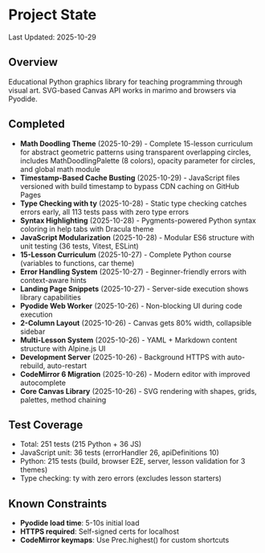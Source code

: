 # Project State

Last Updated: 2025-10-29

## Overview

Educational Python graphics library for teaching programming through visual art. SVG-based Canvas API works in marimo and browsers via Pyodide.

## Completed

- **Math Doodling Theme** (2025-10-29) - Complete 15-lesson curriculum for abstract geometric patterns using transparent overlapping circles, includes MathDoodlingPalette (8 colors), opacity parameter for circles, and global math module
- **Timestamp-Based Cache Busting** (2025-10-29) - JavaScript files versioned with build timestamp to bypass CDN caching on GitHub Pages
- **Type Checking with ty** (2025-10-28) - Static type checking catches errors early, all 113 tests pass with zero type errors
- **Syntax Highlighting** (2025-10-28) - Pygments-powered Python syntax coloring in help tabs with Dracula theme
- **JavaScript Modularization** (2025-10-28) - Modular ES6 structure with unit testing (36 tests, Vitest, ESLint)
- **15-Lesson Curriculum** (2025-10-27) - Complete Python course (variables to functions, car theme)
- **Error Handling System** (2025-10-27) - Beginner-friendly errors with context-aware hints
- **Landing Page Snippets** (2025-10-27) - Server-side execution shows library capabilities
- **Pyodide Web Worker** (2025-10-26) - Non-blocking UI during code execution
- **2-Column Layout** (2025-10-26) - Canvas gets 80% width, collapsible sidebar
- **Multi-Lesson System** (2025-10-26) - YAML + Markdown content structure with Alpine.js UI
- **Development Server** (2025-10-26) - Background HTTPS with auto-rebuild, auto-restart
- **CodeMirror 6 Migration** (2025-10-26) - Modern editor with improved autocomplete
- **Core Canvas Library** (2025-10-26) - SVG rendering with shapes, grids, palettes, method chaining

## Test Coverage

- Total: 251 tests (215 Python + 36 JS)
- JavaScript unit: 36 tests (errorHandler 26, apiDefinitions 10)
- Python: 215 tests (build, browser E2E, server, lesson validation for 3 themes)
- Type checking: ty with zero errors (excludes lesson starters)

## Known Constraints

- **Pyodide load time**: 5-10s initial load
- **HTTPS required**: Self-signed certs for localhost
- **CodeMirror keymaps**: Use Prec.highest() for custom shortcuts
